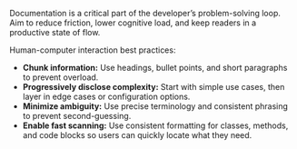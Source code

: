 Documentation is a critical part of the developer’s problem-solving loop. Aim to reduce friction, lower cognitive load, and keep readers in a productive state of flow.

Human-computer interaction best practices:

* **Chunk information:** Use headings, bullet points, and short paragraphs to prevent overload.
* **Progressively disclose complexity:** Start with simple use cases, then layer in edge cases or configuration options.
* **Minimize ambiguity:** Use precise terminology and consistent phrasing to prevent second-guessing.
* **Enable fast scanning:** Use consistent formatting for classes, methods, and code blocks so users can quickly locate what they need.